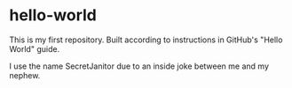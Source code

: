 # hello-world
This is my first repository. Built according to instructions in GitHub's "Hello World" guide.

I use the name SecretJanitor due to an inside joke between me and my nephew.
